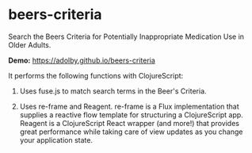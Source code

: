 # beers-criteria

Search the Beers Criteria for Potentially Inappropriate Medication Use in Older Adults.

**Demo:** https://adolby.github.io/beers-criteria

It performs the following functions with ClojureScript:

1. Uses fuse.js to match search terms in the Beer's Criteria.

2. Uses re-frame and Reagent. re-frame is a Flux implementation that supplies a reactive flow template for structuring a ClojureScript app. Reagent is a ClojureScript React wrapper (and more!) that provides great performance while taking care of view updates as you change your application state.
